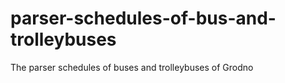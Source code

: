 # parser-schedules-of-bus-and-trolleybuses
The parser schedules of buses and trolleybuses of Grodno
